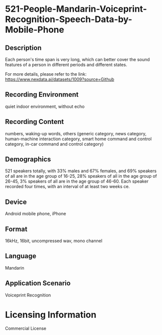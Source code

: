 # 521-People-Mandarin-Voiceprint-Recognition-Speech-Data-by-Mobile-Phone


## Description
Each person's time span is very long, which can better cover the sound features of a person in different periods and different states.

For more details, please refer to the link: https://www.nexdata.ai/datasets/1009?source=Github

## Recording Environment
quiet indoor environment, without echo

## Recording Content
numbers, waking-up words, others (generic category, news category, human-machine interaction category, smart home command and control category, in-car command and control category)

## Demographics
521 speakers totally, with 33% males and 67% females, and 69% speakers of all are in the age group of 16-25, 28% speakers of all in the age group of 26-45, 3% speakers of all are in the age group of 46-60. Each speaker recorded four times, with an interval of at least two weeks ce.

## Device
Android mobile phone, iPhone

## Format
16kHz, 16bit, uncompressed wav, mono channel

## Language
Mandarin

## Application Scenario
Voiceprint Recognition

# Licensing Information
Commercial License

